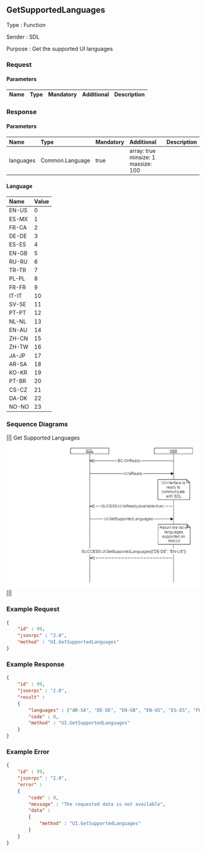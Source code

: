 ## GetSupportedLanguages

Type
: Function

Sender
: SDL

Purpose
: Get the supported UI languages

### Request

#### Parameters

|Name|Type|Mandatory|Additional|Description|
|:---|:---|:--------|:---------|:----------|

### Response

#### Parameters

|Name|Type|Mandatory|Additional|Description|
|:---|:---|:--------|:---------|:----------|
|languages|Common.Language|true|array: true<br>minsize: 1<br>maxsize: 100||

#### Language

|Name|Value|
|:---|:----|
|EN-US|0|
|ES-MX|1|
|FR-CA|2|
|DE-DE|3|
|ES-ES|4|
|EN-GB|5|
|RU-RU|6|
|TR-TR|7|
|PL-PL|8|
|FR-FR|9|
|IT-IT|10|
|SV-SE|11|
|PT-PT|12|
|NL-NL|13|
|EN-AU|14|
|ZH-CN|15|
|ZH-TW|16|
|JA-JP|17|
|AR-SA|18|
|KO-KR|19|
|PT-BR|20|
|CS-CZ|21|
|DA-DK|22|
|NO-NO|23|

### Sequence Diagrams
|||
Get Supported Languages
![GetSupportedLanguages](./assets/GetSupportedLanguages.png)
|||

### Example Request

```json
{
	"id" : 99,
	"jsonrpc" : "2.0",
	"method" : "UI.GetSupportedLanguages"
}
```
### Example Response

```json
{
	"id" : 99,
	"jsonrpc" : "2.0",
	"result" :
	{
		"languages" : ["AR-SA", "DE-DE", "EN-GB", "EN-US", "ES-ES", "FR-FR", "IT-IT"],
		"code" : 0,
		"method" : "UI.GetSupportedLanguages"
	}
}
```

### Example Error

```json
{
	"id" : 99,
	"jsonrpc" : "2.0",
	"error" :
	{
		"code" : 9,
		"message" : "The requested data is not available",
		"data" :
		{
			"method" : "UI.GetSupportedLanguages"
		}
	}
}
```
